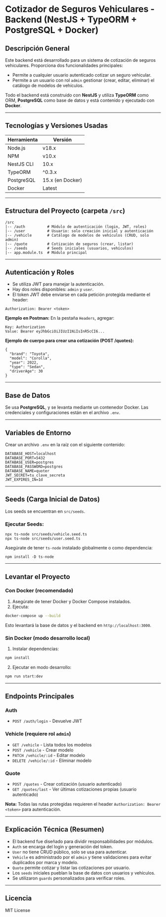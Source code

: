 # Cotizador de Seguros Vehiculares - Backend (NestJS + TypeORM + PostgreSQL + Docker)

## Descripción General

Este backend está desarrollado para un sistema de cotización de seguros vehiculares. Proporciona dos funcionalidades principales:

* Permite a cualquier usuario autenticado cotizar un seguro vehicular.
* Permite a un usuario con rol `admin` gestionar (crear, editar, eliminar) el catálogo de modelos de vehículos.

Todo el backend está construido con **NestJS** y utiliza **TypeORM** como ORM, **PostgreSQL** como base de datos y está contenido y ejecutado con **Docker**.

---

## Tecnologías y Versiones Usadas

| Herramienta | Versión          |
| ----------- | ---------------- |
| Node.js     | v18.x            |
| NPM         | v10.x            |
| NestJS CLI  | 10.x             |
| TypeORM     | ^0.3.x           |
| PostgreSQL  | 15.x (en Docker) |
| Docker      | Latest           |

---

## Estructura del Proyecto (carpeta `/src`)

```
/src
|-- /auth          # Módulo de autenticación (login, JWT, roles)
|-- /user          # Usuario: solo creación inicial y autenticación
|-- /vehicle       # Catálogo de modelos de vehículos (CRUD, solo admin)
|-- /quote         # Cotización de seguros (crear, listar)
|-- /seeds         # Seeds iniciales (usuarios, vehículos)
|-- app.module.ts  # Módulo principal
```

---

## Autenticación y Roles

* Se utiliza JWT para manejar la autenticación.
* Hay dos roles disponibles: `admin` y `user`.
* El token JWT debe enviarse en cada petición protegida mediante el header:

```
Authorization: Bearer <token>
```

**Ejemplo en Postman:**
En la pestaña `Headers`, agregar:

```
Key: Authorization
Value: Bearer eyJhbGciOiJIUzI1NiIsInR5cCI6...
```

**Ejemplo de cuerpo para crear una cotización (POST /quotes):**

```
{
  "brand": "Toyota",
  "model": "Corolla",
  "year": 2022,
  "type": "Sedan",
  "driverAge": 30
}
```

---

## Base de Datos

Se usa **PostgreSQL**, y se levanta mediante un contenedor Docker. Las credenciales y configuraciones están en el archivo `.env`.

---

## Variables de Entorno

Crear un archivo `.env` en la raíz con el siguiente contenido:

```
DATABASE_HOST=localhost
DATABASE_PORT=5432
DATABASE_USER=postgres
DATABASE_PASSWORD=postgres
DATABASE_NAME=quoter
JWT_SECRET=tu_clave_secreta
JWT_EXPIRES_IN=1d
```

---

## Seeds (Carga Inicial de Datos)

Los seeds se encuentran en `src/seeds`.

### Ejecutar Seeds:

```
npx ts-node src/seeds/vehicle.seed.ts
npx ts-node src/seeds/user.seed.ts
```

Asegúrate de tener `ts-node` instalado globalmente o como dependencia:

```
npm install -D ts-node
```

---

## Levantar el Proyecto

### Con Docker (recomendado)

1. Asegúrate de tener Docker y Docker Compose instalados.
2. Ejecuta:

```bash
docker-compose up --build
```

Esto levantará la base de datos y el backend en `http://localhost:3000`.

### Sin Docker (modo desarrollo local)

1. Instalar dependencias:

```bash
npm install
```

2. Ejecutar en modo desarrollo:

```bash
npm run start:dev
```

---

## Endpoints Principales

### Auth

* `POST /auth/login` - Devuelve JWT

### Vehicle (requiere rol `admin`)

* `GET /vehicle` - Lista todos los modelos
* `POST /vehicle` - Crear modelo
* `PATCH /vehicle/:id` - Editar modelo
* `DELETE /vehicle/:id` - Eliminar modelo

### Quote

* `POST /quotes` - Crear cotización (usuario autenticado)
* `GET /quotes/last` - Ver últimas cotizaciones propias (usuario autenticado)

**Nota:** Todas las rutas protegidas requieren el header `Authorization: Bearer <token>` para autenticación.

---

## Explicación Técnica (Resumen)

* El backend fue diseñado para dividir responsabilidades por módulos.
* `Auth` se encarga del login y generación del token.
* `User` no tiene CRUD público, solo se usa para autenticar.
* `Vehicle` es administrado por el `admin` y tiene validaciones para evitar duplicados por marca y modelo.
* `Quote` permite cotizar y listar las cotizaciones por usuario.
* Los `seeds` iniciales pueblan la base de datos con usuarios y vehículos.
* Se utilizaron `guards` personalizados para verificar roles.

---

## Licencia

MIT License